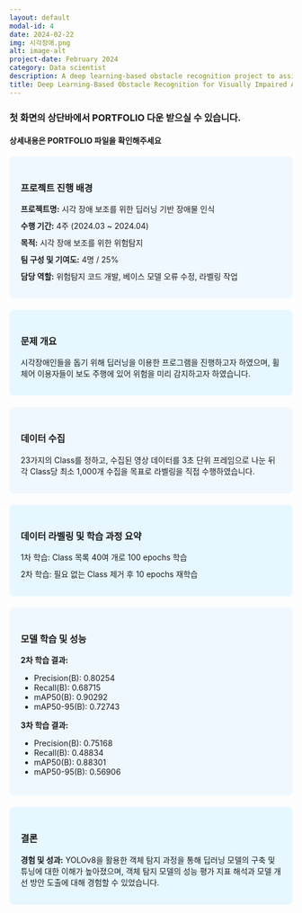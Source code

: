 ```yaml
---
layout: default
modal-id: 4
date: 2024-02-22
img: 시각장애.png
alt: image-alt
project-date: February 2024
category: Data scientist
description: A deep learning-based obstacle recognition project to assist visually impaired individuals.
title: Deep Learning-Based Obstacle Recognition for Visually Impaired Assistance
---
```


<div class="container">
    <h3>첫 화면의 상단바에서 PORTFOLIO 다운 받으실 수 있습니다.</h3>
    <h4>상세내용은 PORTFOLIO 파일을 확인해주세요</h4>
</div>

<div style="background-color:#f0f8ff; padding: 20px; border-radius: 8px;">
    <h3>프로젝트 진행 배경</h3>
    <div style="margin-bottom: 10px;">
        <strong>프로젝트명:</strong> 시각 장애 보조를 위한 딥러닝 기반 장애물 인식
    </div>
    <div style="margin-bottom: 10px;">
        <strong>수행 기간:</strong> 4주 (2024.03 ~ 2024.04)
    </div>
    <div style="margin-bottom: 10px;">
        <strong>목적:</strong> 시각 장애 보조를 위한 위험탐지
    </div>
    <div style="margin-bottom: 10px;">
        <strong>팀 구성 및 기여도:</strong> 4명 / 25%
    </div>
    <div style="margin-bottom: 10px;">
        <strong>담당 역할:</strong> 위험탐지 코드 개발, 베이스 모델 오류 수정, 라벨링 작업
    </div>
</div>

<div style="background-color:#e6f7ff; padding: 20px; border-radius: 8px; margin-top: 20px;">
    <h3>문제 개요</h3>
    <div style="margin-bottom: 10px;">
        시각장애인들을 돕기 위해 딥러닝을 이용한 프로그램을 진행하고자 하였으며, 휠체어 이용자들이 보도 주행에 있어 위험을 미리 감지하고자 하였습니다.
    </div>
</div>

<div style="background-color:#f0f8ff; padding: 20px; border-radius: 8px; margin-top: 20px;">
    <h3>데이터 수집</h3>
    <div style="margin-bottom: 10px;">
        23가지의 Class를 정하고, 수집된 영상 데이터를 3초 단위 프레임으로 나눈 뒤 각 Class당 최소 1,000개 수집을 목표로 라벨링을 직접 수행하였습니다.
    </div>
</div>

<div style="background-color:#e6f7ff; padding: 20px; border-radius: 8px; margin-top: 20px;">
    <h3>데이터 라벨링 및 학습 과정 요약</h3>
    <div style="margin-bottom: 10px;">
        1차 학습: Class 목록 40여 개로 100 epochs 학습
    </div>
    <div style="margin-bottom: 10px;">
        2차 학습: 필요 없는 Class 제거 후 10 epochs 재학습
    </div>
</div>

<div style="background-color:#f0f8ff; padding: 20px; border-radius: 8px; margin-top: 20px;">
    <h3>모델 학습 및 성능</h3>
    <div style="margin-bottom: 10px;">
        <strong>2차 학습 결과:</strong> 
        <ul>
            <li>Precision(B): 0.80254</li>
            <li>Recall(B): 0.68715</li>
            <li>mAP50(B): 0.90292</li>
            <li>mAP50-95(B): 0.72743</li>
        </ul>
    </div>
    <div style="margin-bottom: 10px;">
        <strong>3차 학습 결과:</strong> 
        <ul>
            <li>Precision(B): 0.75168</li>
            <li>Recall(B): 0.48834</li>
            <li>mAP50(B): 0.88301</li>
            <li>mAP50-95(B): 0.56906</li>
        </ul>
    </div>
</div>

<div style="background-color:#e6f7ff; padding: 20px; border-radius: 8px; margin-top: 20px;">
    <h3>결론</h3>
    <div style="margin-bottom: 10px;">
        <strong>경험 및 성과:</strong> YOLOv8을 활용한 객체 탐지 과정을 통해 딥러닝 모델의 구축 및 튜닝에 대한 이해가 높아졌으며, 객체 탐지 모델의 성능 평가 지표 해석과 모델 개선 방안 도출에 대해 경험할 수 있었습니다.
    </div>
</div>

